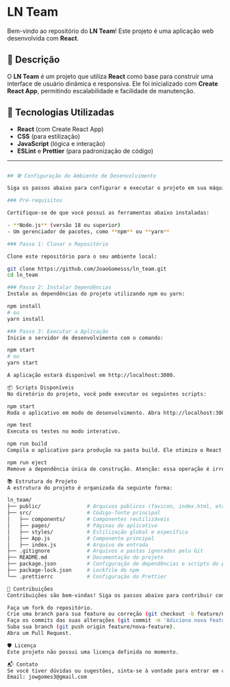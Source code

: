 # LN Team

Bem-vindo ao repositório do **LN Team**! Este projeto é uma aplicação web desenvolvida com **React**.

## 📝 Descrição

O **LN Team** é um projeto que utiliza **React** como base para construir uma interface de usuário dinâmica e responsiva. Ele foi inicializado com **Create React App**, permitindo escalabilidade e facilidade de manutenção.

## 🚀 Tecnologias Utilizadas

- **React** (com Create React App)
- **CSS** (para estilização)
- **JavaScript** (lógica e interação)
- **ESLint** e **Prettier** (para padronização de código)

---

```bash

## 🛠️ Configuração do Ambiente de Desenvolvimento

Siga os passos abaixo para configurar e executar o projeto em sua máquina local.

### Pré-requisitos

Certifique-se de que você possui as ferramentas abaixo instaladas:

- **Node.js** (versão 18 ou superior)
- Um gerenciador de pacotes, como **npm** ou **yarn**

### Passo 1: Clonar o Repositório

Clone este repositório para o seu ambiente local:

git clone https://github.com/JoaoGomesss/ln_team.git
cd ln_team

### Passo 2: Instalar Dependências
Instale as dependências do projeto utilizando npm ou yarn:

npm install
# ou
yarn install

### Passo 3: Executar a Aplicação
Inicie o servidor de desenvolvimento com o comando:

npm start
# ou
yarn start

A aplicação estará disponível em http://localhost:3000.

📦 Scripts Disponíveis
No diretório do projeto, você pode executar os seguintes scripts:

npm start
Roda o aplicativo em modo de desenvolvimento. Abra http://localhost:3000 para visualizá-lo no navegador. A página será recarregada automaticamente ao fazer alterações no código.

npm test
Executa os testes no modo interativo.

npm run build
Compila o aplicativo para produção na pasta build. Ele otimiza o React para o melhor desempenho e reduz o tamanho dos arquivos.

npm run eject
Remove a dependência única de construção. Atenção: essa operação é irreversível.

📚 Estrutura do Projeto
A estrutura do projeto é organizada da seguinte forma:

ln_team/
├── public/               # Arquivos públicos (favicon, index.html, etc.)
├── src/                  # Código-fonte principal
│   ├── components/       # Componentes reutilizáveis
│   ├── pages/            # Páginas do aplicativo
│   ├── styles/           # Estilização global e específica
│   ├── App.js            # Componente principal
│   ├── index.js          # Arquivo de entrada
├── .gitignore            # Arquivos e pastas ignorados pelo Git
├── README.md             # Documentação do projeto
├── package.json          # Configuração de dependências e scripts do projeto
├── package-lock.json     # Lockfile do npm
└── .prettierrc           # Configuração do Prettier

🤝 Contribuições
Contribuições são bem-vindas! Siga os passos abaixo para contribuir com o projeto:

Faça um fork do repositório.
Crie uma branch para sua feature ou correção (git checkout -b feature/nova-feature).
Faça os commits das suas alterações (git commit -m 'Adiciona nova feature').
Suba sua branch (git push origin feature/nova-feature).
Abra um Pull Request.

🛡️ Licença
Este projeto não possui uma licença definida no momento.

📬 Contato
Se você tiver dúvidas ou sugestões, sinta-se à vontade para entrar em contato:
Email: jowgomes3@gmail.com
